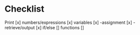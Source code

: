 # Checklist
Print [x]
numbers/expressions [x]
variables [x]
  -assignment [x]
  -retrieve/output [x]
if/else []
functions []
